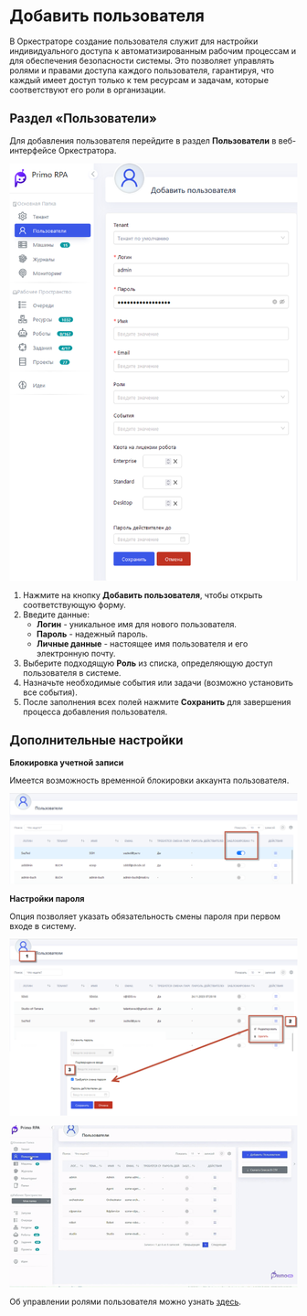 # Добавить пользователя

В Оркестраторе создание пользователя служит для настройки индивидуального доступа к автоматизированным рабочим процессам и для обеспечения безопасности системы. 
Это позволяет управлять ролями и правами доступа каждого пользователя, гарантируя, что каждый имеет доступ только к тем ресурсам и задачам, которые соответствуют его роли в организации.

##  Раздел «Пользователи»

Для добавления пользователя перейдите в раздел **Пользователи** в веб-интерфейсе Оркестратора.

![](../.gitbook/assets1/add_user.png)

1. Нажмите на кнопку **Добавить пользователя**, чтобы открыть соответствующую форму.
2. Введите данные:
   * **Логин** - уникальное имя для нового пользователя.
   * **Пароль** - надежный пароль.
   * **Личные данные** - настоящее имя пользователя и его электронную почту.
4. Выберите подходящую **Роль** из списка, определяющую доступ пользователя в системе.
5. Назначьте необходимые события или задачи (возможно установить все события).
6. После заполнения всех полей нажмите **Сохранить** для завершения процесса добавления пользователя.

## Дополнительные настройки

 **Блокировка учетной записи**
 
Имеется возможность временной блокировки аккаунта пользователя.

![](../.gitbook/assets1/user_blocked.png)

**Настройки пароля**

Опция позволяет указать обязательность смены пароля при первом входе в систему.

![](../.gitbook/assets1/Change_password.png) 


![](../.gitbook/assets1/youtube-video-gif.gif)

Об управлении ролями пользователя можно узнать [здесь](https://github.com/PrimoRPA/Docs.Rus/blob/SiuzanaTedzhoeva-HopeUI/orchestrator-hope-ui/User_role_managment.md).
